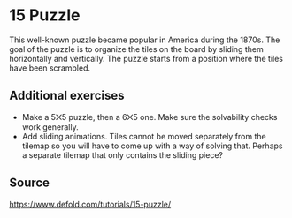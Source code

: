 # 15 Puzzle
This well-known puzzle became popular in America during the 1870s. The goal of the puzzle is to organize the tiles on the board by sliding them horizontally and vertically. The puzzle starts from a position where the tiles have been scrambled.

## Additional exercises
* Make a 5⨉5 puzzle, then a 6⨉5 one. Make sure the solvability checks work generally.
* Add sliding animations. Tiles cannot be moved separately from the tilemap so you will have to come up with a way of solving that. Perhaps a separate tilemap that only contains the sliding piece?

## Source
https://www.defold.com/tutorials/15-puzzle/
